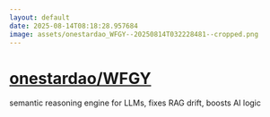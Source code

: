 ```yaml
---
layout: default
date: 2025-08-14T08:18:28.957684
image: assets/onestardao_WFGY--20250814T032228481--cropped.png
---
```


# [onestardao/WFGY](https://github.com/onestardao/WFGY)

semantic reasoning engine for LLMs, fixes RAG drift, boosts AI logic
